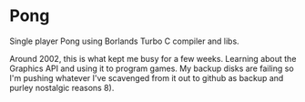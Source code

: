 Pong
====

Single player Pong using Borlands Turbo C compiler and libs.

Around 2002, this is what kept me busy for a few weeks. Learning about the Graphics API and using it to program games. My backup disks are failing so I'm pushing whatever I've scavenged from it out to github as backup and purley nostalgic reasons 8).
